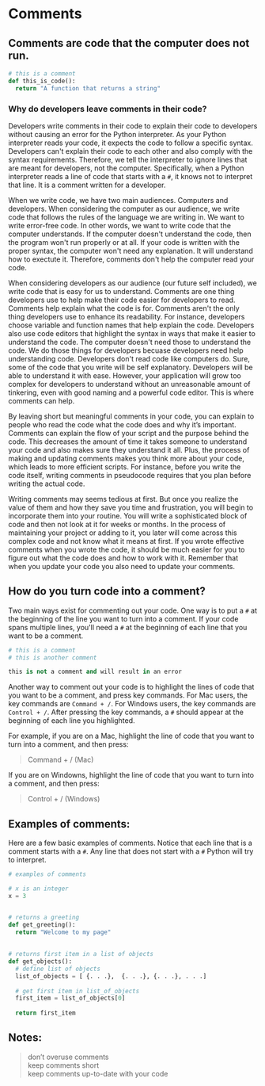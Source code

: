 # Comments  

## Comments are code that the computer does not run. 

```python
# this is a comment
def this_is_code():
  return "A function that returns a string"
```

### Why do developers leave comments in their code?  

Developers write comments in their code to explain their code to developers without causing an error for the Python interpreter. As your Python interpreter reads your code, it expects the code to follow a specific syntax. Developers can't explain their code to each other and also comply with the syntax requirements. Therefore, we tell the interpreter to ignore lines that are meant for developers, not the computer. Specifically, when a Python interpreter reads a line of code that starts with a `#`, it knows not to interpret that line. It is a comment written for a developer. 

When we write code, we have two main audiences. Computers and developers. When considering the computer as our audience, we write code that follows the rules of the language we are writing in. We want to write error-free code. In other words, we want to write code that the computer understands. If the computer doesn't understand the code, then the program won't run properly or at all. If your code is written with the proper syntax, the computer won't need any explanation. It will understand how to exectute it. Therefore, comments don't help the computer read your code.

When considering developers as our audience (our future self included), we write code that is easy for us to understand. Comments are one thing developers use to help make their code easier for developers to read. Comments help explain what the code is for. Comments aren't the only thing developers use to enhance its readability. For instance, developers choose variable and function names that help explain the code. Developers also use code editors that highlight the syntax in ways that make it easier to understand the code. The computer doesn't need those to understand the code. We do those things for developers becuase developers need help understanding code. Developers don't read code like computers do. Sure, some of the code that you write will be self explanatory. Developers will be able to understand it with ease. However, your application will grow too complex for developers to understand without an unreasonable amount of tinkering, even with good naming and a powerful code editor. This is where comments can help.  

By leaving short but meaningful comments in your code, you can explain to people who read the code what the code does and why it’s important. Comments can explain the flow of your script and the purpose behind the code. This decreases the amount of time it takes someone to understand your code and also makes sure they understand it all. Plus, the process of making and updating comments makes you think more about your code, which leads to more efficient scripts. For instance, before you write the code itself, writing comments in pseudocode requires that you plan before writing the actual code.  

Writing comments may seems tedious at first. But once you realize the value of them and how they save you time and frustration, you will begin to incorporate them into your routine. You will write a sophisticated block of code and then not look at it for weeks or months. In the process of maintaining your project or adding to it, you later will come across this complex code and not know what it means at first. If you wrote effective comments when you wrote the code, it should be much easier for you to figure out what the code does and how to work with it. Remember that when you update your code you also need to update your comments.

## How do you turn code into a comment?    

Two main ways exist for commenting out your code. One way is to put a `#` at the beginning of the line you want to turn into a comment. If your code spans multiple lines, you'll need a `#` at the beginning of each line that you want to be a comment. 

```python
# this is a comment
# this is another comment
```

```python
this is not a comment and will result in an error
```

Another way to comment out your code is to highlight the lines of code that you want to be a comment, and press key commands. For Mac users, the key commands are `Command + /`. For Windows users, the key commands are `Control + /`. After pressing the key commands, a `#` should appear at the beginning of each line you highlighted.

For example, if you are on a Mac, highlight the line of code that you want to turn into a comment, and then press:

> Command + / (Mac)  

If you are on Windowns, highlight the line of code that you want to turn into a comment, and then press:

> Control + / (Windows)  

## Examples of comments:  

Here are a few basic examples of comments. Notice that each line that is a comment starts with a `#`. Any line that does not start with a `#` Python will try to interpret.

```python
# examples of comments

# x is an integer
x = 3


# returns a greeting
def get_greeting():
  return "Welcome to my page"
  
  
# returns first item in a list of objects
def get_objects():
  # define list of objects
  list_of_objects = [ {. . .},  {. . .}, {. . .}, . . .]
  
  # get first item in list_of_objects
  first_item = list_of_objects[0]
  
  return first_item
```

## Notes: 
> don’t overuse comments  
> keep comments short  
> keep comments up-to-date with your code  
